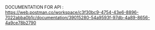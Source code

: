  DOCUMENTATION FOR API : https://web.postman.co/workspace/c3f30bc9-4754-43e6-8896-7022abba0b1c/documentation/39015280-54a9593f-97db-4a89-8656-4a9ce78b2790
